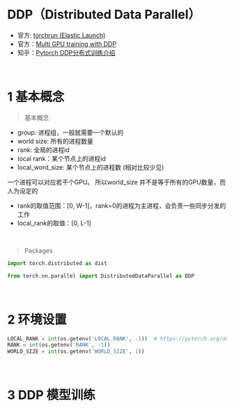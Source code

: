 &emsp;
# DDP（Distributed Data Parallel）
- 官方: [torchrun (Elastic Launch)](https://pytorch.org/docs/stable/elastic/run.html)
- 官方：[Multi GPU training with DDP](https://pytorch.org/tutorials/beginner/ddp_series_multigpu.html#multi-gpu-training-with-ddp)
- 知乎：[Pytorch DDP分布式训练介绍](https://zhuanlan.zhihu.com/p/453798093)

&emsp;
# 1 基本概念
>基本概念
- group: 进程组，一般就需要一个默认的
- world size: 所有的进程数量
- rank: 全局的进程id
- local rank：某个节点上的进程id
- local_word_size: 某个节点上的进程数 (相对比较少见)

一个进程可以对应若干个GPU。 所以world_size 并不是等于所有的GPU数量，而人为设定的

- rank的取值范围：[0, W-1]，rank=0的进程为主进程，会负责一些同步分发的工作
- local_rank的取值：[0, L-1]

&emsp;
>Packages
```py
import torch.distributed as dist

from torch.nn.parallel import DistributedDataParallel as DDP
```

&emsp;
# 2 环境设置

```py
LOCAL_RANK = int(os.getenv('LOCAL_RANK', -1))  # https://pytorch.org/docs/stable/elastic/run.html
RANK = int(os.getenv('RANK', -1))
WORLD_SIZE = int(os.getenv('WORLD_SIZE', 1))
```

&emsp;
# 3 DDP 模型训练




